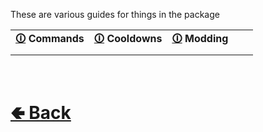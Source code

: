 These are various guides for things in the package

| | | | | |
| - | - | - | - | - |
| <b> [🛈](https://github.com/paigeroid/noscord.js/wiki/Command-Guide) Commands </b> | <b> [🛈](https://github.com/paigeroid/noscord.js/wiki/Command-Cooldown-Guide) Cooldowns </b> | <b> [🛈](https://github.com/paigeroid/noscord.js/wiki/Modding-Guide) Modding </b> |
| | | | | |

<br> <h1> [🢀 Back](https://github.com/paigeroid/noscord.js/wiki) </h1>